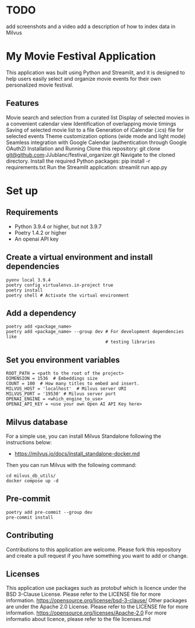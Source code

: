 # TODO
add screenshots and a video
add a description of how to index data in Milvus

# My Movie Festival Application
This application was built using Python and Streamlit, and it is designed to
help users easily select and organize movie events for their own personalized
movie festival.

## Features
Movie search and selection from a curated list
Display of selected movies in a convenient calendar view
Identification of overlapping movie timings
Saving of selected movie list to a file
Generation of iCalendar (.ics) file for selected events
Theme customization options (wide mode and light mode)
Seamless integration with Google Calendar (authentication through Google OAuth2)
Installation and Running
Clone this repository: git clone git@github.com:JJublanc/festival_organizer.git
Navigate to the cloned directory.
Install the required Python packages: pip install -r requirements.txt
Run the Streamlit application: streamlit run app.py

# Set up
## Requirements
* Python 3.9.4 or higher, but not 3.9.7
* Poetry 1.4.2 or higher
* An openai API key

## Create a virtual environment and install dependencies
```
pyenv local 3.9.4
poetry config virtualenvs.in-project true
poetry install
poetry shell # Activate the virtual environment
```

## Add a dependency
```
poetry add <package_name>
poetry add <package_name> --group dev # For development dependencies like
                                      # testing libraries
```

## Set you environment variables
```
ROOT_PATH = <path to the root of the project>
DIMENSION = 1536  # Embeddings size
COUNT = 100  # How many titles to embed and insert.
MILVUS_HOST = 'localhost'  # Milvus server URI
MILVUS_PORT = '19530' # Milvus server port
OPENAI_ENGINE = <which_engine_to_use>
OPENAI_API_KEY = <use your own Open AI API Key here>
```

## Milvus database

For a simple use, you can install Milvus Standalone following the instructions
below:
* https://milvus.io/docs/install_standalone-docker.md

Then you can run Milvus with the following command:
```
cd milvus_db_utils/
docker compose up -d
```

## Pre-commit
```
poetry add pre-commit --group dev
pre-commit install
```


## Contributing
Contributions to this application are welcome. Please fork this repository and create a pull request if you have something you want to add or change.


## Licenses
This application use packages such as protobuf which is licence under the BSD 3-Clause License. Please refer to the LICENSE file for more information. https://opensource.org/license/bsd-3-clause/
Other packages are under the Apache 2.0 License. Please refer to the LICENSE file for more information. https://opensource.org/licenses/Apache-2.0
For more informatio about licence, please refer to the file licenses.md
